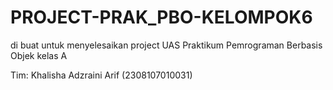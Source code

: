 # PROJECT-PRAK_PBO-KELOMPOK6
di buat untuk menyelesaikan project UAS Praktikum Pemrograman Berbasis Objek kelas A

Tim:
Khalisha Adzraini Arif (2308107010031)
